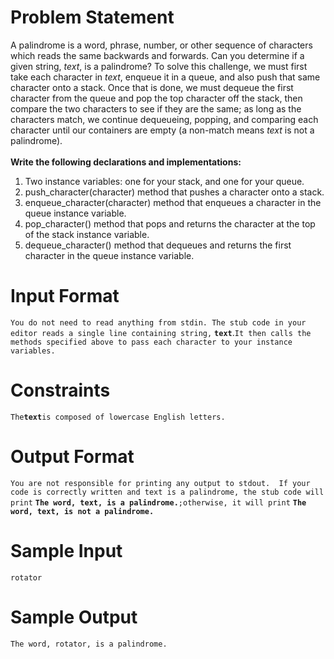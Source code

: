 # Problem Statement

A palindrome is a word, phrase, number, or other sequence of characters which reads the same backwards and forwards. Can you determine if a given string,  *text*, is a palindrome?
To solve this challenge, we must first take each character in *text*, enqueue it in a queue, and also push that same character onto a stack. Once that is done, we must dequeue the first character from the queue and pop the top character off the stack, then compare the two characters to see if they are the same; as long as the characters match, we continue dequeueing, popping, and comparing each character until our containers are empty (a non-match means *text* is not a palindrome).</br></br>
**Write the following declarations and implementations:**</br>
1. Two instance variables: one for your stack, and one for your queue.
2. push_character(character) method that pushes a character onto a stack.
3. enqueue_character(character) method that enqueues a character in the queue instance variable.
4. pop_character() method that pops and returns the character at the top of the stack instance variable.
5. dequeue_character() method that dequeues and returns the first character in the queue instance variable.
# Input Format
`You do not need to read anything from stdin. The stub code in your editor reads a single line containing string,` **`text`**.`It then calls the methods specified above to pass each character to your instance variables.`

# Constraints
`The`**`text`**`is composed of lowercase English letters.`
# Output Format
`You are not responsible for printing any output to stdout. 
If your code is correctly written and text is a palindrome, the stub code will print` **`The word, text, is a palindrome.`**`;otherwise, it will print` **`The word, text, is not a palindrome.`**

# Sample Input
```
rotator
```
# Sample Output
```
The word, rotator, is a palindrome.
```
